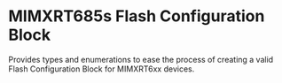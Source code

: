 # MIMXRT685s Flash Configuration Block

Provides types and enumerations to ease the process of creating a
valid Flash Configuration Block for MIMXRT6xx devices.
